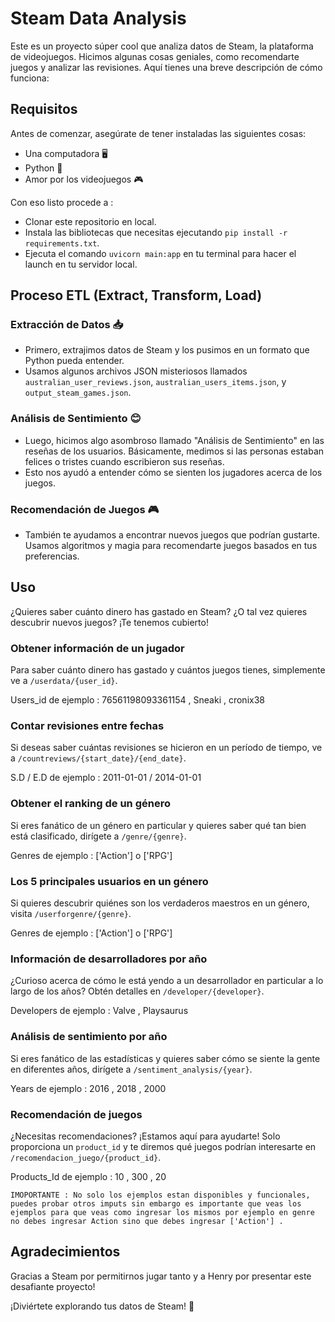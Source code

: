 # Steam Data Analysis

Este es un proyecto súper cool que analiza datos de Steam, la plataforma de videojuegos. Hicimos algunas cosas geniales, como recomendarte juegos y analizar las revisiones. Aquí tienes una breve descripción de cómo funciona:

## Requisitos

Antes de comenzar, asegúrate de tener instaladas las siguientes cosas:
- Una computadora 🖥️
- Python 🐍
- Amor por los videojuegos 🎮

Con eso listo procede a :
- Clonar este repositorio en local.
- Instala las bibliotecas que necesitas ejecutando `pip install -r requirements.txt`.
- Ejecuta el comando `uvicorn main:app` en tu terminal para hacer el launch en tu servidor local.

## Proceso ETL (Extract, Transform, Load)

### Extracción de Datos 📥
- Primero, extrajimos datos de Steam y los pusimos en un formato que Python pueda entender.
- Usamos algunos archivos JSON misteriosos llamados `australian_user_reviews.json`, `australian_users_items.json`, y `output_steam_games.json`.

### Análisis de Sentimiento 😊
- Luego, hicimos algo asombroso llamado "Análisis de Sentimiento" en las reseñas de los usuarios. Básicamente, medimos si las personas estaban felices o tristes cuando escribieron sus reseñas.
- Esto nos ayudó a entender cómo se sienten los jugadores acerca de los juegos.

### Recomendación de Juegos 🎮
- También te ayudamos a encontrar nuevos juegos que podrían gustarte. Usamos algoritmos y magia para recomendarte juegos basados en tus preferencias.

## Uso

¿Quieres saber cuánto dinero has gastado en Steam? ¿O tal vez quieres descubrir nuevos juegos? ¡Te tenemos cubierto!

### Obtener información de un jugador

Para saber cuánto dinero has gastado y cuántos juegos tienes, simplemente ve a `/userdata/{user_id}`.

Users_id de ejemplo : 76561198093361154 , Sneaki , cronix38

### Contar revisiones entre fechas

Si deseas saber cuántas revisiones se hicieron en un período de tiempo, ve a `/countreviews/{start_date}/{end_date}`.

S.D / E.D de ejemplo : 2011-01-01 / 2014-01-01

### Obtener el ranking de un género

Si eres fanático de un género en particular y quieres saber qué tan bien está clasificado, dirígete a `/genre/{genre}`.

Genres de ejemplo : ['Action'] o ['RPG']

### Los 5 principales usuarios en un género

Si quieres descubrir quiénes son los verdaderos maestros en un género, visita `/userforgenre/{genre}`.

Genres de ejemplo : ['Action'] o ['RPG']

### Información de desarrolladores por año

¿Curioso acerca de cómo le está yendo a un desarrollador en particular a lo largo de los años? Obtén detalles en `/developer/{developer}`.

Developers de ejemplo : Valve , Playsaurus

### Análisis de sentimiento por año

Si eres fanático de las estadísticas y quieres saber cómo se siente la gente en diferentes años, dirígete a `/sentiment_analysis/{year}`.

Years de ejemplo : 2016 , 2018 , 2000

### Recomendación de juegos

¿Necesitas recomendaciones? ¡Estamos aquí para ayudarte! Solo proporciona un `product_id` y te diremos qué juegos podrían interesarte en `/recomendacion_juego/{product_id}`.

Products_Id de ejemplo : 10 , 300 , 20

`IMOPORTANTE : No solo los ejemplos estan disponibles y funcionales, puedes probar otros imputs sin embargo es importante que veas los ejemplos para que veas como ingresar
los mismos por ejemplo en genre no debes ingresar Action sino que debes ingresar ['Action'] .
`

## Agradecimientos

Gracias a Steam por permitirnos jugar tanto y a Henry por presentar este desafiante proyecto!

¡Diviértete explorando tus datos de Steam! 🎉
